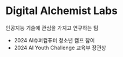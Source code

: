 # Digital Alchemist Labs

인공지능 기술에 관심을 가지고 연구하는 팀

- 2024 AI슈퍼컴퓨터 청소년 캠프 참여
- 2024 AI Youth Challenge 교육부 장관상
